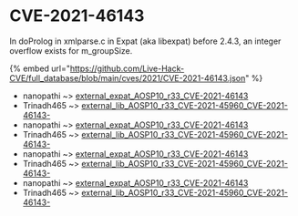 # CVE-2021-46143

In doProlog in xmlparse.c in Expat (aka libexpat) before 2.4.3, an integer overflow exists for m_groupSize.

{% embed url="https://github.com/Live-Hack-CVE/full_database/blob/main/cves/2021/CVE-2021-46143.json" %}


* nanopathi ~> [external_expat_AOSP10_r33_CVE-2021-46143](https://www.alice-snow.ru/2021/database/cve-2021-46143/external_expat_aosp10_r33_cve-2021-46143-nanopathi)
* Trinadh465 ~> [external_lib_AOSP10_r33_CVE-2021-45960_CVE-2021-46143-](https://www.alice-snow.ru/2021/database/cve-2021-46143/external_lib_aosp10_r33_cve-2021-45960_cve-2021-46143--trinadh465)
* nanopathi ~> [external_expat_AOSP10_r33_CVE-2021-46143](https://www.alice-snow.ru/2021/database/cve-2021-46143/external_expat_aosp10_r33_cve-2021-46143-nanopathi)
* Trinadh465 ~> [external_lib_AOSP10_r33_CVE-2021-45960_CVE-2021-46143-](https://www.alice-snow.ru/2021/database/cve-2021-46143/external_lib_aosp10_r33_cve-2021-45960_cve-2021-46143--trinadh465)
* nanopathi ~> [external_expat_AOSP10_r33_CVE-2021-46143](https://www.alice-snow.ru/2021/database/cve-2021-46143/external_expat_aosp10_r33_cve-2021-46143-nanopathi)
* Trinadh465 ~> [external_lib_AOSP10_r33_CVE-2021-45960_CVE-2021-46143-](https://www.alice-snow.ru/2021/database/cve-2021-46143/external_lib_aosp10_r33_cve-2021-45960_cve-2021-46143--trinadh465)
* nanopathi ~> [external_expat_AOSP10_r33_CVE-2021-46143](https://www.alice-snow.ru/2021/database/cve-2021-46143/external_expat_aosp10_r33_cve-2021-46143-nanopathi)
* Trinadh465 ~> [external_lib_AOSP10_r33_CVE-2021-45960_CVE-2021-46143-](https://www.alice-snow.ru/2021/database/cve-2021-46143/external_lib_aosp10_r33_cve-2021-45960_cve-2021-46143--trinadh465)